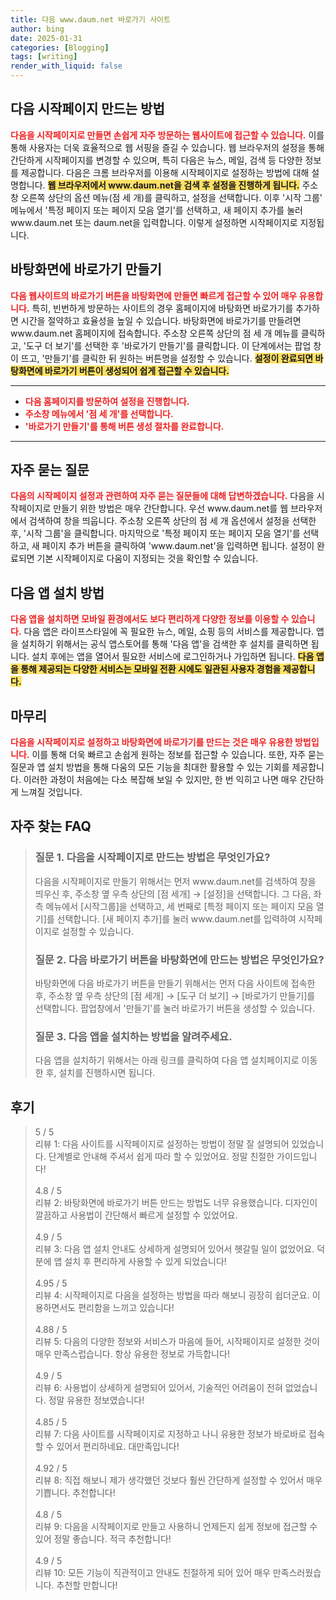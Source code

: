 ```yaml
---
title: 다음 www.daum.net 바로가기 사이트
author: bing
date: 2025-01-31
categories: [Blogging]
tags: [writing]
render_with_liquid: false
---
```



<h2 id='다음 시작페이지 만드는 방법'>다음 시작페이지 만드는 방법</h2>

<p><b><span style="color: #ee2323;">다음을 시작페이지로 만들면 손쉽게 자주 방문하는 웹사이트에 접근할 수 있습니다.</span></b> 이를 통해 사용자는 더욱 효율적으로 웹 서핑을 즐길 수 있습니다. 웹 브라우저의 설정을 통해 간단하게 시작페이지를 변경할 수 있으며, 특히 다음은 뉴스, 메일, 검색 등 다양한 정보를 제공합니다. 다음은 크롬 브라우저를 이용해 시작페이지로 설정하는 방법에 대해 설명합니다. <b><span style="background-color: #ffe066;">웹 브라우저에서 www.daum.net을 검색 후 설정을 진행하게 됩니다.</span></b> 주소창 오른쪽 상단의 옵션 메뉴(점 세 개)를 클릭하고, 설정을 선택합니다. 이후 '시작 그룹' 메뉴에서 '특정 페이지 또는 페이지 모음 열기'를 선택하고, 새 페이지 추가를 눌러 www.daum.net 또는 daum.net을 입력합니다. 이렇게 설정하면 시작페이지로 지정됩니다.</p>

<h2 id='바탕화면에 바로가기 만들기'>바탕화면에 바로가기 만들기</h2>

<p><b><span style="color: #ee2323;">다음 웹사이트의 바로가기 버튼을 바탕화면에 만들면 빠르게 접근할 수 있어 매우 유용합니다.</span></b> 특히, 빈번하게 방문하는 사이트의 경우 홈페이지에 바탕화면 바로가기를 추가하면 시간을 절약하고 효율성을 높일 수 있습니다. 바탕화면에 바로가기를 만들려면 www.daum.net 홈페이지에 접속합니다. 주소창 오른쪽 상단의 점 세 개 메뉴를 클릭하고, '도구 더 보기'를 선택한 후 '바로가기 만들기'를 클릭합니다. 이 단계에서는 팝업 창이 뜨고, '만들기'를 클릭한 뒤 원하는 버튼명을 설정할 수 있습니다. <b><span style="background-color: #ffe066;">설정이 완료되면 바탕화면에 바로가기 버튼이 생성되어 쉽게 접근할 수 있습니다.</span></b></p>

<hr />

<ul>
    <li><b><span style="color: #ee2323;">다음 홈페이지를 방문하여 설정을 진행합니다.</span></b></li>
    <li><b><span style="color: #ee2323;">주소창 메뉴에서 '점 세 개'를 선택합니다.</span></b></li>
    <li><b><span style="color: #ee2323;">'바로가기 만들기'를 통해 버튼 생성 절차를 완료합니다.</span></b></li>
</ul>

<hr />

<h2 id='자주 묻는 질문'>자주 묻는 질문</h2>

<p><b><span style="color: #ee2323;">다음의 시작페이지 설정과 관련하여 자주 묻는 질문들에 대해 답변하겠습니다.</span></b> 다음을 시작페이지로 만들기 위한 방법은 매우 간단합니다. 우선 www.daum.net를 웹 브라우저에서 검색하여 창을 띄웁니다. 주소창 오른쪽 상단의 점 세 개 옵션에서 설정을 선택한 후, '시작 그룹'을 클릭합니다. 마지막으로 '특정 페이지 또는 페이지 모음 열기'를 선택하고, 새 페이지 추가 버튼을 클릭하여 'www.daum.net'을 입력하면 됩니다. 설정이 완료되면 기본 시작페이지로 다움이 지정되는 것을 확인할 수 있습니다. </p>

<h2 id='앱 설치 방법'>다음 앱 설치 방법</h2>

<p><b><span style="color: #ee2323;">다음 앱을 설치하면 모바일 환경에서도 보다 편리하게 다양한 정보를 이용할 수 있습니다.</span></b> 다음 앱은 라이프스타일에 꼭 필요한 뉴스, 메일, 쇼핑 등의 서비스를 제공합니다. 앱을 설치하기 위해서는 공식 앱스토어를 통해 '다음 앱'을 검색한 후 설치를 클릭하면 됩니다. 설치 후에는 앱을 열어서 필요한 서비스에 로그인하거나 가입하면 됩니다. <b><span style="background-color: #ffe066;">다음 앱을 통해 제공되는 다양한 서비스는 모바일 전환 시에도 일관된 사용자 경험을 제공합니다.</span></b></p>

<h2 id='끝맺음'>마무리</h2>

<p><b><span style="color: #ee2323;">다음을 시작페이지로 설정하고 바탕화면에 바로가기를 만드는 것은 매우 유용한 방법입니다.</span></b> 이를 통해 더욱 빠르고 손쉽게 원하는 정보를 접근할 수 있습니다. 또한, 자주 묻는 질문과 앱 설치 방법을 통해 다움의 모든 기능을 최대한 활용할 수 있는 기회를 제공합니다. 이러한 과정이 처음에는 다소 복잡해 보일 수 있지만, 한 번 익히고 나면 매우 간단하게 느껴질 것입니다.</p>


<h2 id='자주_찾는_FAQ'>자주 찾는 FAQ</h2>
<div itemscope="" itemtype="https://schema.org/FAQPage">
<blockquote>
<div itemscope="" itemprop="mainEntity" itemtype="https://schema.org/Question">
<h3 itemprop="name">질문 1. 다음을 시작페이지로 만드는 방법은 무엇인가요?</h3>
<div itemscope="" itemprop="acceptedAnswer" itemtype="https://schema.org/Answer">
<span itemprop="text">
<p>다음을 시작페이지로 만들기 위해서는 먼저 www.daum.net를 검색하여 창을 띄우신 후, 주소창 옆 우측 상단의 [점 세개] → [설정]을 선택합니다. 그 다음, 좌측 메뉴에서 [시작그룹]을 선택하고, 세 번째로 [특정 페이지 또는 페이지 모음 열기]를 선택합니다. [새 페이지 추가]를 눌러 www.daum.net를 입력하여 시작페이지로 설정할 수 있습니다.</p>
</span>
</div>
</div>
<div itemscope="" itemprop="mainEntity" itemtype="https://schema.org/Question">
<h3 itemprop="name">질문 2. 다음 바로가기 버튼을 바탕화면에 만드는 방법은 무엇인가요?</h3>
<div itemscope="" itemprop="acceptedAnswer" itemtype="https://schema.org/Answer">
<span itemprop="text">
<p>바탕화면에 다음 바로가기 버튼을 만들기 위해서는 먼저 다음 사이트에 접속한 후, 주소창 옆 우측 상단의 [점 세개] → [도구 더 보기] → [바로가기 만들기]를 선택합니다. 팝업창에서 '만들기'를 눌러 바로가기 버튼을 생성할 수 있습니다.</p>
</span>
</div>
</div>
<div itemscope="" itemprop="mainEntity" itemtype="https://schema.org/Question">
<h3 itemprop="name">질문 3. 다음 앱을 설치하는 방법을 알려주세요.</h3>
<div itemscope="" itemprop="acceptedAnswer" itemtype="https://schema.org/Answer">
<span itemprop="text">
<p>다음 앱을 설치하기 위해서는 아래 링크를 클릭하여 다음 앱 설치페이지로 이동한 후, 설치를 진행하시면 됩니다.</p>
</span>
</div>
</div>
</blockquote>
</div>
<h2 id='후기'>후기</h2>
<div itemscope itemtype="https://schema.org/Product">
  <blockquote>
  <div itemprop="review" itemscope itemtype="https://schema.org/Review">
      <div itemprop="reviewRating" itemscope itemtype="https://schema.org/Rating"> <span itemprop="ratingValue">5</span> / <span itemprop="bestRating">5</span> </div>
      <span itemprop="reviewBody">리뷰 1: 다음 사이트를 시작페이지로 설정하는 방법이 정말 잘 설명되어 있었습니다. 단계별로 안내해 주셔서 쉽게 따라 할 수 있었어요. 정말 친절한 가이드입니다!</span>
  </div>
  <br>
  <div itemprop="review" itemscope itemtype="https://schema.org/Review">
      <div itemprop="reviewRating" itemscope itemtype="https://schema.org/Rating"> <span itemprop="ratingValue">4.8</span> / <span itemprop="bestRating">5</span> </div>
      <span itemprop="reviewBody">리뷰 2: 바탕화면에 바로가기 버튼 만드는 방법도 너무 유용했습니다. 디자인이 깔끔하고 사용법이 간단해서 빠르게 설정할 수 있었어요.</span>
  </div>
  <br>
  <div itemprop="review" itemscope itemtype="https://schema.org/Review">
      <div itemprop="reviewRating" itemscope itemtype="https://schema.org/Rating"> <span itemprop="ratingValue">4.9</span> / <span itemprop="bestRating">5</span> </div>
      <span itemprop="reviewBody">리뷰 3: 다음 앱 설치 안내도 상세하게 설명되어 있어서 헷갈릴 일이 없었어요. 덕분에 앱 설치 후 편리하게 사용할 수 있게 되었습니다!</span>
  </div>
  <br>
  <div itemprop="review" itemscope itemtype="https://schema.org/Review">
      <div itemprop="reviewRating" itemscope itemtype="https://schema.org/Rating"> <span itemprop="ratingValue">4.95</span> / <span itemprop="bestRating">5</span> </div>
      <span itemprop="reviewBody">리뷰 4: 시작페이지로 다음을 설정하는 방법을 따라 해보니 굉장히 쉽더군요. 이용하면서도 편리함을 느끼고 있습니다!</span>
  </div>
  <br>
  <div itemprop="review" itemscope itemtype="https://schema.org/Review">
      <div itemprop="reviewRating" itemscope itemtype="https://schema.org/Rating"> <span itemprop="ratingValue">4.88</span> / <span itemprop="bestRating">5</span> </div>
      <span itemprop="reviewBody">리뷰 5: 다음의 다양한 정보와 서비스가 마음에 들어, 시작페이지로 설정한 것이 매우 만족스럽습니다. 항상 유용한 정보로 가득합니다!</span>
  </div>
  <br>
  <div itemprop="review" itemscope itemtype="https://schema.org/Review">
      <div itemprop="reviewRating" itemscope itemtype="https://schema.org/Rating"> <span itemprop="ratingValue">4.9</span> / <span itemprop="bestRating">5</span> </div>
      <span itemprop="reviewBody">리뷰 6: 사용법이 상세하게 설명되어 있어서, 기술적인 어려움이 전혀 없었습니다. 정말 유용한 정보였습니다!</span>
  </div>
  <br>
  <div itemprop="review" itemscope itemtype="https://schema.org/Review">
      <div itemprop="reviewRating" itemscope itemtype="https://schema.org/Rating"> <span itemprop="ratingValue">4.85</span> / <span itemprop="bestRating">5</span> </div>
      <span itemprop="reviewBody">리뷰 7: 다음 사이트를 시작페이지로 지정하고 나니 유용한 정보가 바로바로 접속할 수 있어서 편리하네요. 대만족입니다!</span>
  </div>
  <br>
  <div itemprop="review" itemscope itemtype="https://schema.org/Review">
      <div itemprop="reviewRating" itemscope itemtype="https://schema.org/Rating"> <span itemprop="ratingValue">4.92</span> / <span itemprop="bestRating">5</span> </div>
      <span itemprop="reviewBody">리뷰 8: 직접 해보니 제가 생각했던 것보다 훨씬 간단하게 설정할 수 있어서 매우 기쁩니다. 추천합니다!</span>
  </div>
  <br>
  <div itemprop="review" itemscope itemtype="https://schema.org/Review">
      <div itemprop="reviewRating" itemscope itemtype="https://schema.org/Rating"> <span itemprop="ratingValue">4.8</span> / <span itemprop="bestRating">5</span> </div>
      <span itemprop="reviewBody">리뷰 9: 다음을 시작페이지로 만들고 사용하니 언제든지 쉽게 정보에 접근할 수 있어 정말 좋습니다. 적극 추천합니다!</span>
  </div>
  <br>
  <div itemprop="review" itemscope itemtype="https://schema.org/Review">
      <div itemprop="reviewRating" itemscope itemtype="https://schema.org/Rating"> <span itemprop="ratingValue">4.9</span> / <span itemprop="bestRating">5</span> </div>
      <span itemprop="reviewBody">리뷰 10: 모든 기능이 직관적이고 안내도 친절하게 되어 있어 매우 만족스러웠습니다. 추천할 만합니다!</span>
  </div>
  </blockquote>
</div>
